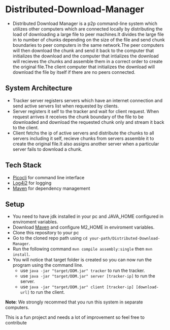 # Distributed-Download-Manager

* Distributed Download Manager is a p2p command-line system which utilizes other computers which are connected locally by distributing the load of 
downloading a large file to peer machines.It divides the large file in to
number of chunks depending on the size of the file and send chunk boundaries
to peer computers in the same network.The peer computers will then download
the chunk and send it back to the computer that initializes the download and the computer that intializes the download will recieves the chunks and
assemble them in a correct order to create the original file.The client
computer that initializes the download will download the file by itself if there
are no peers connected.

## System Architecture
- Tracker server registers servers which have an internet connection and send active servers list when requested by clients.
- Server registers it self to the tracker and wait for client request. When request arrives it receives the chunk boundary of the file to be downloaded
and download the requested chunk only and stream it back to the client.
- Client fetchs the ip of active servers and distribute the chunks to all servers including it self, recieve chunks from servers assemble it to create the original file.It also assigns another server when a particular server fails to download a chunk.

## Tech Stack
  - [Picocli](https://picocli.info/)  for command line interface
  - [Log4j2](https://logging.apache.org/log4j/2.x/) for logging
  - [Maven](https://maven.apache.org/) for dependency management
  
## Setup
  - You need to have jdk installed in your pc and JAVA_HOME configured in enviroment variables.
  - Download [Maven](https://maven.apache.org/download.cgi) and configure M2_HOME in enviroment variables.
  - Clone this repository to your pc
  - Go to the cloned repo path using  `cd your-path/Distributed-Download-Manager`.
  - Run the following command `mvn compile assembly:single` then `mvn install`.
  - You will notice that target folder is created so you can now run the program using the command line.
    - use `java -jar "target/DDM.jar" tracker` to run the tracker.
    - use `java -jar "target/DDM.jar" server [tracker-ip]` to run the server.
    - use `java -jar "target/DDM.jar" client [tracker-ip] [download-url]` to run the client.
 

<p> <strong>Note</strong>: We strongly recommed that you run this system in separate computers.</p>

<p>This is a fun project and needs a lot of improvement so feel free to contribute</p> 
